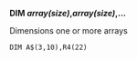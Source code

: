 **DIM *array(size)*,*array(size)*,...**

Dimensions one or more arrays

```ecb2
DIM A$(3,10),R4(22)
```
